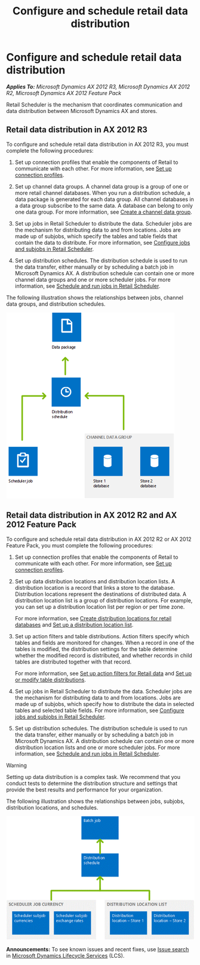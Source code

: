 ﻿---
title: Configure and schedule retail data distribution
TOCTitle: Configure and schedule retail data distribution
ms:assetid: 65b29a72-c7a7-453e-8f97-8281548df0a6
ms:mtpsurl: https://technet.microsoft.com/en-us/library/JJ679920(v=AX.60)
ms:contentKeyID: 49557902
ms.date: 05/18/2015
mtps_version: v=AX.60
---

# Configure and schedule retail data distribution 


_**Applies To:** Microsoft Dynamics AX 2012 R3, Microsoft Dynamics AX 2012 R2, Microsoft Dynamics AX 2012 Feature Pack_

Retail Scheduler is the mechanism that coordinates communication and data distribution between Microsoft Dynamics AX and stores.

## Retail data distribution in AX 2012 R3

To configure and schedule retail data distribution in AX 2012 R3, you must complete the following procedures:

1.  Set up connection profiles that enable the components of Retail to communicate with each other. For more information, see [Set up connection profiles](set-up-connection-profiles.md).

2.  Set up channel data groups. A channel data group is a group of one or more retail channel databases. When you run a distribution schedule, a data package is generated for each data group. All channel databases in a data group subscribe to the same data. A database can belong to only one data group. For more information, see [Create a channel data group](create-a-channel-data-group.md).

3.  Set up jobs in Retail Scheduler to distribute the data. Scheduler jobs are the mechanism for distributing data to and from locations. Jobs are made up of subjobs, which specify the tables and table fields that contain the data to distribute. For more information, see [Configure jobs and subjobs in Retail Scheduler](configure-jobs-and-subjobs-in-retail-scheduler.md).

4.  Set up distribution schedules. The distribution schedule is used to run the data transfer, either manually or by scheduling a batch job in Microsoft Dynamics AX. A distribution schedule can contain one or more channel data groups and one or more scheduler jobs. For more information, see [Schedule and run jobs in Retail Scheduler](schedule-and-run-jobs-in-retail-scheduler.md).

The following illustration shows the relationships between jobs, channel data groups, and distribution schedules.

![Retail Scheduler process in AX 2012 R3](images/JJ679920.RetailSchedulerR3(en-us,AX.60).gif "Retail Scheduler process in AX 2012 R3")

## Retail data distribution in AX 2012 R2 and AX 2012 Feature Pack

To configure and schedule retail data distribution in AX 2012 R2 or AX 2012 Feature Pack, you must complete the following procedures:

1.  Set up connection profiles that enable the components of Retail to communicate with each other. For more information, see [Set up connection profiles](set-up-connection-profiles.md).

2.  Set up data distribution locations and distribution location lists. A distribution location is a record that links a store to the database. Distribution locations represent the destinations of distributed data. A distribution location list is a group of distribution locations. For example, you can set up a distribution location list per region or per time zone.
    
    For more information, see [Create distribution locations for retail databases](create-distribution-locations-for-retail-databases.md) and [Set up a distribution location list](set-up-a-distribution-location-list.md).

3.  Set up action filters and table distributions. Action filters specify which tables and fields are monitored for changes. When a record in one of the tables is modified, the distribution settings for the table determine whether the modified record is distributed, and whether records in child tables are distributed together with that record.
    
    For more information, see [Set up action filters for Retail data](set-up-action-filters-for-retail-data.md) and [Set up or modify table distributions](set-up-or-modify-table-distributions.md).

4.  Set up jobs in Retail Scheduler to distribute the data. Scheduler jobs are the mechanism for distributing data to and from locations. Jobs are made up of subjobs, which specify how to distribute the data in selected tables and selected table fields. For more information, see [Configure jobs and subjobs in Retail Scheduler](configure-jobs-and-subjobs-in-retail-scheduler.md).

5.  Set up distribution schedules. The distribution schedule is used to run the data transfer, either manually or by scheduling a batch job in Microsoft Dynamics AX. A distribution schedule can contain one or more distribution location lists and one or more scheduler jobs. For more information, see [Schedule and run jobs in Retail Scheduler](schedule-and-run-jobs-in-retail-scheduler.md).


> [!WARNING]
> <P>Setting up data distribution is a complex task. We recommend that you conduct tests to determine the distribution structure and settings that provide the best results and performance for your organization.</P>



The following illustration shows the relationships between jobs, subjobs, distribution locations, and schedules.

![How Retail Scheduler works](images/JJ679920.RetailScheduler(en-us,AX.60).gif "How Retail Scheduler works")

  
**Announcements:** To see known issues and recent fixes, use [Issue search](http://go.microsoft.com/fwlink/?linkid=389258) in [Microsoft Dynamics Lifecycle Services](http://go.microsoft.com/fwlink/?linkid=306505) (LCS).

